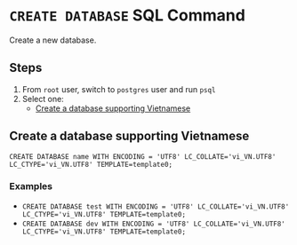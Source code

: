 # `CREATE DATABASE` SQL Command

Create a new database.

## Steps

1. From `root` user, switch to `postgres` user and run `psql`
2. Select one:
   - [Create a database supporting Vietnamese](#create-a-database-supporting-vietnamese)

## Create a database supporting Vietnamese

`CREATE DATABASE name WITH ENCODING = 'UTF8' LC_COLLATE='vi_VN.UTF8' LC_CTYPE='vi_VN.UTF8' TEMPLATE=template0;`

### Examples

- `CREATE DATABASE test WITH ENCODING = 'UTF8' LC_COLLATE='vi_VN.UTF8' LC_CTYPE='vi_VN.UTF8' TEMPLATE=template0;`
- `CREATE DATABASE dev WITH ENCODING = 'UTF8' LC_COLLATE='vi_VN.UTF8' LC_CTYPE='vi_VN.UTF8' TEMPLATE=template0;`